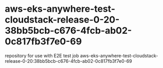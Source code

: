 # aws-eks-anywhere-test-cloudstack-release-0-20-38bb5bcb-c676-4fcb-ab02-0c817fb3f7e0-69
repository for use with E2E test job aws-eks-anywhere-test-cloudstack-release-0-20:38bb5bcb-c676-4fcb-ab02-0c817fb3f7e0-69
